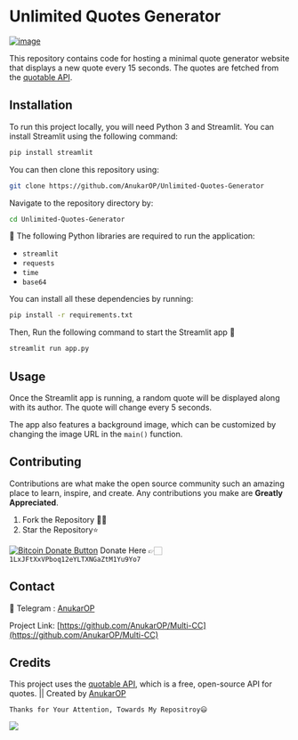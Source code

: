 # Unlimited Quotes Generator

<a href="https://github.com/AnukarOP"><img src="https://i.ibb.co/kHSshpS/image.png" alt="image" border="0"></a>

This repository contains code for hosting a minimal quote generator website that displays a new quote every 15 seconds. The quotes are fetched from the [quotable API](https://api.quotable.io/). 

## Installation

To run this project locally, you will need Python 3 and Streamlit. You can install Streamlit using the following command:

```bash
pip install streamlit
```

You can then clone this repository using:

```bash
git clone https://github.com/AnukarOP/Unlimited-Quotes-Generator
```

Navigate to the repository directory by:

```bash
cd Unlimited-Quotes-Generator
```

📜 The following Python libraries are required to run the application:

- `streamlit`
- `requests`
- `time`
- `base64`

You can install all these dependencies by running:

```sh
pip install -r requirements.txt
```

Then, Run the following command to start the Streamlit app 🚀

```bash
streamlit run app.py
```

## Usage

Once the Streamlit app is running, a random quote will be displayed along with its author. The quote will change every 5 seconds. 

The app also features a background image, which can be customized by changing the image URL in the `main()` function.

## Contributing

Contributions are what make the open source community such an amazing place to learn, inspire, and create. Any contributions you make are **Greatly Appreciated**.

1. Fork the Repository 🤝🏻
2. Star the Repository⭐

<a href="bitcoin:1LxJFtXxVPboq12eYLTXNGaZtM1Yu9Yo7">![Bitcoin Donate Button](https://www.drupal.org/files/project-images/bitcoindonate.png)</a> Donate Here 👉🏻`1LxJFtXxVPboq12eYLTXNGaZtM1Yu9Yo7`

## Contact
🚀 Telegram : [AnukarOP](telegram.me/AnukarOP)

Project Link: [https://github.com/AnukarOP/Multi-CC](https://github.com/AnukarOP/Multi-CC)

## Credits

This project uses the [quotable API](https://api.quotable.io/), which is a free, open-source API for quotes. || Created by [AnukarOP](https://github.com/AnukarOP)

```Thanks for Your Attention, Towards My Repositroy😃```
  

<p>
                                         <img src=https://visitor-badge.laobi.icu/badge?page_id=AnukarOP.readme />
</p>

